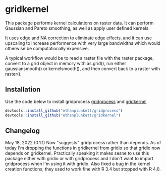 # gridkernel

This package performs kernel calculations on raster data.  It can perform
Gaussian and Pareto smoothing, as well as apply user defined kernels.

It uses edge and NA correction to eliminate edge effects, and it can use 
upscaling to increase performence with very large bandwidths which would
otherwise be computationally expensive.

A typical workflow would be to read a raster file with the raster package, 
convert to a grid object in memory with as.grid(),  run either gaussiansmooth()
or kernelsmooth(),  and then convert back  to a raster with raster().  

## Installation

Use the code below to install gridprocess
 [gridprocess](https://github.com/ethanplunkett/gridprocess) and [gridkernel](https://github.com/ethanplunkett/gridkernel)
 
``` r
devtools::install_github("ethanplunkett/gridprocess")
devtools::install_github("ethanplunkett/gridkernel")

```

## Changelog

May 18, 2022 (0.1.1) Now "suggests" gridprocess rather than depends. As of today
I'm dropping the functions in gridkernel from gridio so that gridio now depends
on gridkernel.  Practically speaking it makes sesne to use this package either 
with gridio or with gridprocess and I don't want to import gridprocess when 
I'm using it with gridio.  Also fixed a bug in the kernel creation functions;
they used to work fine with R 3.4 but stopped with R 4.0.
  
